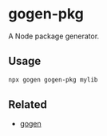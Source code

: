 # gogen-pkg

A Node package generator.

## Usage

```bash
npx gogen gogen-pkg mylib
```

## Related

- [gogen](https://github.com/ambar/gogen)
